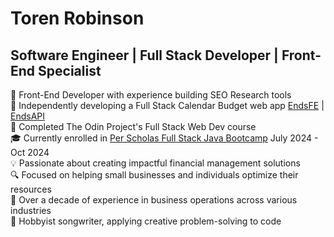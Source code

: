 # Toren Robinson

## Software Engineer | Full Stack Developer | Front-End Specialist  

💼 Front-End Developer with experience building SEO Research tools   
🌟 Independently developing a Full Stack Calendar Budget web app [EndsFE](https://github.com/torenrob/endsFE) | [EndsAPI](https://github.com/torenrob/endsapi)    
🚀 Completed The Odin Project's Full Stack Web Dev course   
🎓 Currently enrolled in [Per Scholas Full Stack Java Bootcamp](https://perscholas.org/courses/full-stack-java-development/national/) July 2024 - Oct 2024    
💡 Passionate about creating impactful financial management solutions   
🔍 Focused on helping small businesses and individuals optimize their resources  
💼 Over a decade of experience in business operations across various industries   
🎵 Hobbyist songwriter, applying creative problem-solving to code


